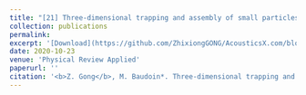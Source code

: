 ```yaml
---
title: "[21] Three-dimensional trapping and assembly of small particles with synchronized spherical acoustical vortices"
collection: publications
permalink: 
excerpt: '[Download](https://github.com/ZhixiongGONG/AcousticsX.com/blob/03509e254ab3617bf0edb2403af8250c17e034fd/files/Journal_12_2020PRApplied_3DAssembly.pdf)'
date: 2020-10-23
venue: 'Physical Review Applied'
paperurl: ''
citation: '<b>Z. Gong</b>, M. Baudoin*. Three-dimensional trapping and assembly of small particles with synchronized spherical acoustical vortices. <i>Physical Review Applied</i> 14, 064002, (2020). (https://journals.aps.org/prapplied/abstract/10.1103/PhysRevApplied.14.064002)'
---
```

